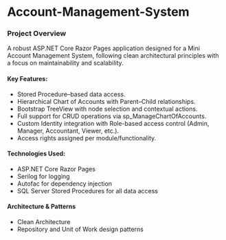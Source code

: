 # Account-Management-System


### **Project Overview**
A robust ASP.NET Core Razor Pages application designed for a Mini Account Management System, following clean architectural principles with a focus on maintainability and scalability.<br/>

#### **Key Features:<br/>**
  - Stored Procedure–based data access.
  - Hierarchical Chart of Accounts with Parent–Child relationships.
  - Bootstrap TreeView with node selection and contextual actions.
  - Full support for CRUD operations via sp_ManageChartOfAccounts.
  - Custom Identity integration with Role-based access control (Admin, Manager, Accountant, Viewer, etc.).
  - Access rights assigned per module/functionality.

#### **Technologies Used:<br/>**
  - ASP.NET Core Razor Pages
  - Serilog for logging
  - Autofac for dependency injection
  - SQL Server Stored Procedures for all data access

#### **Architecture & Patterns**
  - Clean Architecture
  - Repository and Unit of Work design patterns
